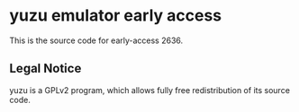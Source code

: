 yuzu emulator early access
=============

This is the source code for early-access 2636.

## Legal Notice

yuzu is a GPLv2 program, which allows fully free redistribution of its source code.